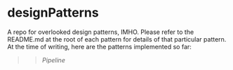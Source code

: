 # designPatterns
A repo for overlooked design patterns, IMHO.  Please refer to the README.md at the root of each pattern for details of that particular pattern.  At the time of writing, here are the patterns implemented so far:
>>_Pipeline_
